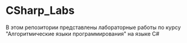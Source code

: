 # CSharp_Labs
В этом репозитории представлены лабораторные работы по курсу "Алгоритмические языки программирования" на языке C#
